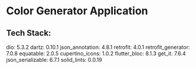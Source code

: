 # Color Generator Application

## Tech Stack:
dio: 5.3.2
dartz: 0.10.1
json_annotation: 4.8.1
retrofit: 4.0.1
retrofit_generator: 7.0.8
equatable: 2.0.5
cupertino_icons: 1.0.2
flutter_bloc: 8.1.3
get_it: 7.6.4
json_serializable: 6.7.1
solid_lints: 0.0.19
